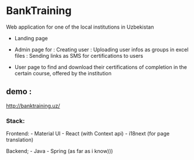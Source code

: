 # BankTraining

Web application for one of the local institutions in Uzbekistan
- Landing page
- Admin page for
  : Creating user
  : Uploading user infos as groups in excel files
  : Sending links as SMS for certifications to users
  
- User page to find and download their certifications of completion in the certain course, offered by the institution 

## demo : 
http://banktraining.uz/

### Stack: 
Frontend:
    - Material UI
    - React (with Context api)
    - i18next (for page translation)
    
Backend;
    - Java 
    - Spring
    (as far as i know)))
